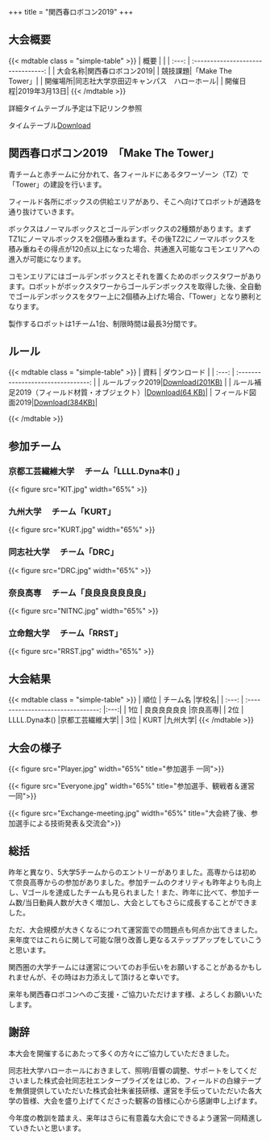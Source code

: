 +++
title = "関西春ロボコン2019"
+++

## 大会概要

{{< mdtable class = "simple-table" >}}
| 概要 |  |
| :---: | :--------------------------------: |
| 大会名称|関西春ロボコン2019|
| 競技課題|「Make The Tower」|
| 開催場所|同志社大学京田辺キャンパス　ハローホール|
| 開催日程|2019年3月13日|
{{< /mdtable >}}

詳細タイムテーブル予定は下記リンク参照

タイムテーブル[Download](https://drive.google.com/file/d/1cy_Gx91IZ4MvDmu3OjSM8rm0-bowZjih/view)

## 関西春ロボコン2019　「Make The Tower」

青チームと赤チームに分かれて、各フィールドにあるタワーゾーン（TZ）で「Tower」の建設を行います。

フィールド各所にボックスの供給エリアがあり、そこへ向けてロボットが通路を通り抜けていきます。

ボックスはノーマルボックスとゴールデンボックスの2種類があります。まずTZ1にノーマルボックスを2個積み重ねます。その後TZ2にノーマルボックスを積み重ねその得点が120点以上になった場合、共通進入可能なコモンエリアへの進入が可能になります。

コモンエリアにはゴールデンボックスとそれを置くためのボックスタワーがあります。ロボットがボックスタワーからゴールデンボックスを取得した後、全自動でゴールデンボックスをタワー上に2個積み上げた場合、「Tower」となり勝利となります。

製作するロボットは1チーム1台、制限時間は最長3分間です。

## ルール

{{< mdtable class = "simple-table" >}}
| 資料 | ダウンロード |
| :---: | :--------------------------------: |
|  ルールブック2019|[Download(201KB)](https://drive.google.com/file/d/1O2bhHCj4uC85VCPxzDbB2vA6viPILXd7/view)      |
|  ルール補足2019（フィールド材質・オブジェクト）|[Download(64 KB)](https://drive.google.com/file/d/1TGirJhS4SrwIGnVrSErryiJxM7yDH4K0/view)|
|  フィールド図面2019|[Download(384KB)](https://drive.google.com/file/d/1_NXk8UimQ1pDLscgggRpZR2mC3_1djAP/view)|

{{< /mdtable >}}

## 参加チーム

### 京都工芸繊維大学 　チーム「LLLL.Dyna本() 」
{{< figure src="KIT.jpg" width="65%" >}}

### 九州大学 　チーム「KURT」
{{< figure src="KURT.jpg" width="65%" >}}

### 同志社大学 　チーム「DRC」
{{< figure src="DRC.jpg" width="65%" >}}

### 奈良高専 　チーム「良良良良良良良」
{{< figure src="NITNC.jpg" width="65%" >}}

### 立命館大学 　チーム「RRST」
{{< figure src="RRST.jpg" width="65%" >}}

## 大会結果

{{< mdtable class = "simple-table" >}}
| 順位  |         チーム名         |学校名|
| :---: | :--------------------------------: |:---:|
|  1位  |      良良良良良良      |奈良高専|
|  2位  | LLLL.Dyna本()  |京都工芸繊維大学|
|  3位  |          KURT          |九州大学|
{{< /mdtable >}}

## 大会の様子

{{< figure src="Player.jpg" width="65%" title="参加選手 一同">}}

{{< figure src="Everyone.jpg" width="65%" title="参加選手、観戦者＆運営 一同">}}

{{< figure src="Exchange-meeting.jpg" width="65%" title="大会終了後、参加選手による技術発表＆交流会">}}

## 総括

昨年と異なり、5大学5チームからのエントリーがありました。高専からは初めて奈良高専からの参加がありました。参加チームのクオリティも昨年よりも向上し、Vゴールを達成したチームも見られました！また、昨年に比べて、参加チーム数/当日動員人数が大きく増加し、大会としてもさらに成長することができました。

ただ、大会規模が大きくなるにつれて運営面での問題点も何点か出てきました。来年度ではこれらに関して可能な限り改善し更なるステップアップをしていこうと思います。

関西圏の大学チームには運営についてのお手伝いをお願いすることがあるかもしれませんが、その時はお力添えして頂けると幸いです。

来年も関西春ロボコンへのご支援・ご協力いただけます様、よろしくお願いいたします。

## 謝辞

本大会を開催するにあたって多くの方々にご協力していただきました。

同志社大学ハローホールにおきまして、照明/音響の調整、サポートをしてくださいました株式会社同志社エンタープライズをはじめ、フィールドの白線テープを無償提供していただいた株式会社朱雀技研様、運営を手伝っていただいた各大学の皆様、大会を盛り上げてくださった観客の皆様に心から感謝申し上げます。

今年度の教訓を踏まえ、来年はさらに有意義な大会にできるよう運営一同精進していきたいと思います。
